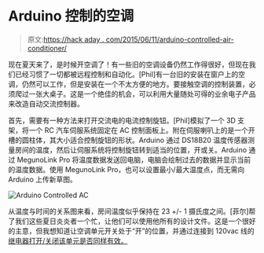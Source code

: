 # Arduino 控制的空调

> 原文:[https://hack aday . com/2015/06/11/arduino-controlled-air-conditioner/](https://hackaday.com/2015/06/11/arduino-controlled-air-conditioner/)

现在夏天来了，是时候开空调了！有一些旧的空调设备仍然工作得很好，但现在我们已经习惯了一切都被远程控制和自动化。[Phil]有一台旧的安装在窗户上的空调，仍然可以工作，但是安装在一个不太方便的地方。要接触空调的控制装置，必须爬过一张大桌子。这是一个绝佳的机会，可以利用大量随处可得的业余电子产品来改造自动交流控制器。

首先，需要有一种方法来打开交流电的电流控制旋钮。[Phil]模拟了一个 3D 支架，将一个 RC 汽车伺服系统固定在 AC 控制面板上。附在伺服喇叭上的是一个开槽的圆柱体，其大小适合控制旋钮的形状。Arduino 通过 DS18B20 温度传感器测量房间的温度，然后让伺服系统将控制旋钮转到适当的位置，开或关。Arduino 通过 MegunoLink Pro 将温度数据发送回电脑，电脑会绘制过去的数据并显示当前的温度数据。使用 MegunoLink Pro，也可以设置最小/最大温度点，而无需向 Arduino 上传新草图。

![Arduino Controlled AC](../Images/12bca49676b71be4add515cefdc5aa31.png)

从温度与时间的关系图来看，房间温度似乎保持在 23 +/- 1 摄氏度之间。[菲尔]帮了我们这些夏日炎炎者一个忙，让他们可以使用他所有的设计文件。这是一个很好的主意，但我想知道让空调单元开关处于“开”的位置，并通过连接到 120vac 线的[继电器打开/关闭该单元是否同样有效。](http://hackaday.com/2015/05/02/door-bell-used-to-reset-wifi-router/)